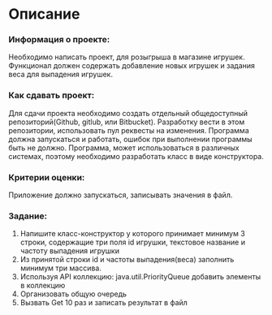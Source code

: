 # Описание

### Информация о проекте:
Необходимо написать проект, для розыгрыша в магазине игрушек. Функционал должен содержать добавление новых игрушек и задания веса для выпадения игрушек.

### Как сдавать проект:
Для сдачи проекта необходимо создать отдельный общедоступный репозиторий(Github, gitlub, или Bitbucket). Разработку вести в этом репозитории, использовать пул реквесты на изменения. Программа должна запускаться и работать, ошибок при выполнении программы быть не должно. Программа, может использоваться в различных системах, поэтому необходимо разработать класс в виде конструктора.

### Критерии оценки:
Приложение должно запускаться, записывать значения в файл.

### Задание:
1. Напишите класс-конструктор у которого принимает минимум 3 строки,
содержащие три поля id игрушки, текстовое название и частоту
выпадения игрушки
2. Из принятой строки id и частоты выпадения(веса) заполнить минимум
три массива.
3. Используя API коллекцию: java.util.PriorityQueue добавить элементы в
коллекцию
4. Организовать общую очередь
5. Вызвать Get 10 раз и записать результат в файл
